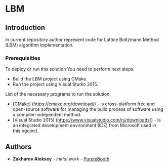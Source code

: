 # LBM
## Introduction

In current repository author represent code for Lattice Boltzmann Method (LBM) algorithm implementation. 


### Prerequisities

To deploy or run this solution You need to perform next steps:

* Build the LBM project using CMake. 
* Run the project using Visual Studio 2015.

List of the necessary programs to run the solution:
* [CMake] (https://cmake.org/download/) - is cross-platform free and open-source software for managing the build process of software using a compiler-independent method. 
* [Visual Studio 2015] (https://www.visualstudio.com/ru/downloads/) - is an integrated development environment (IDE) from Microsoft used in this pgoject.

## Authors

* **Zakharov Aleksey** - *Initial work* - [PurpleBooth](https://github.com/ZakharovAleksey)
